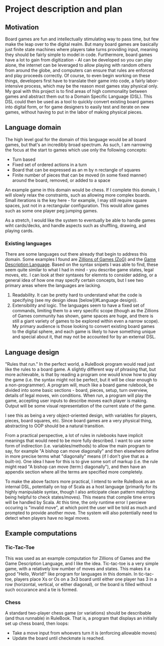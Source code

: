 # Project description and plan

## Motivation
Board games are fun and intellectually stimulating way to pass time, but few make the leap over to the digital realm. But many board games are basically just finite state machines where players take turns providing input, meaning they should be fairly simple to model in code. Furthermore, board games have a lot to gain from digitization - AI can be developed so you can play alone, the internet can be leveraged to allow playing with random others from around the globe, and computers can ensure that rules are enforced and play proceeds correctly. Of course, to even begin working on these things, developers first have to translate their game into code, a fairly labor-intensive process, which may be the reason most games stay physical only. My goal with this project is to find areas of high commonality between games and abstract them out to a Domain Specific Language (DSL). This DSL could then be used as a tool to quickly convert existing board games into digital form, or for game designers to easily test and iterate on new games, without having to put in the labor of making physical pieces.

## Language domain
The high level goal for the domain of this language would be all board games, but that's an incredibly broad spectrum. As such, I am narrowing the focus at the start to games which use only the following concepts:
* Turn based
* Fixed set of ordered actions in a turn
* Board that can be expressed as an m by n rectangle of squares
* Finite number of pieces that can be moved (in some fixed manner) around the board, removed, or added to a space

An example game in this domain would be chess. If I complete this domain, I will slowly relax the constraints, such as allowing more complex boards. Small iterations is the key here - for example, I may still require square spaces, just not in a rectangular configuration. This would allow games such as some one player peg jumping games.

As a stretch, I would like the system to eventually be able to handle games wiht cards/decks, and handle aspects such as shuffling, drawing, and playing cards.

### Existing languages
There are some languages out there already that begin to address this domain. Some examples I found are [Zillions of Games (ZoG)](http://www.zillions-of-games.com/) and the [Game Description Language](http://logic.stanford.edu/classes/cs227/2013/readings/gdl_spec.pdf). Based on the syntax snipets I was able to find, these seem quite similar to what I had in mind - you describe game states, legal moves, etc. I can look at their syntaxes for elemnts to consider adding, or a general idea of how one may specify certain concepts, but I see two primary areas where the languages are lacking.
1. Readability. It can be pretty hard to understand what the code is specifying (see my design ideas [below](#Language design)).
2. Extensibility and logic. The languages seem to have a fixed set of commands, limiting them to a very specific scope (though as the Zillions of Games community has shown, game spaces are huge, and there is still a giant variety of games to be explored within even a narrow scope). My primary audience is those looking to convert existing board games to the digital sphere, and each game is likely to have something unique and special about it, that may not be accounted for by an external DSL.

## Language design
"Rules that run." In the perfect world, a RuleBook program would read just like the rules to a board game. A slightly different way of phrasing that, but more achievable, is that by reading a program one would know how to play the game (i.e. the syntax might not be perfect, but it will be clear enough to a non-programmer). A program will, much like a board game rulebook, be divided into some basic sections - board, pieces, setup, turn overview, details of legal moves, win conditions.
When run, a program will play the game, accepting user inputs to describe moves each player is making. Output will be some visual representation of the current state of the game. 

I see this as being a very object-oriented design, with variables for players, pieces, board squares, etc. Since board games are a very physical thing, abstracting to OOP should be a natural transition.

From a practical perspective, a lot of rules in rulebooks have implicit meanings that would need to be more fully described. I want to use some form of indirection (i.e. variables/methods) to allow the main program to say, for example "A bishop can move diagonally" and then elsewhere define in more precise terms what "diagonally" means (if I don't give that as a built-in). One idea I have for this is to give some sort of markup (i.e. the rule might read "A bishop can move (term:) diagonally"), and then have an appendix section where all the terms are specified more completely.

To make the above factors more practical, I intend to write RuleBook as an internal DSL, potentially on top of Scala as a host language (primarily for its highly manipulable syntax, though I also anticipate clean pattern matching being helpful to check states/moves). This means that compile time errors will be handled by Scala. At this time, the only runtime error I percieve occuring is "invalid move", at which point the user will be told as much and prompted to provide another move. The system will also potentially need to detect when players have no legal moves.

## Example computations
### Tic-Tac-Toe
This was used as an example computation for Zillions of Games and the Game Description Language, and I like the idea. Tic-tac-toe is a very simple game, with a relatively low number of moves and states. This makes it a good "Hello, World!" like program for languages in this domain. In tic-tac-toe, players place Xs or Os on a 3x3 board until either one player has 3 in a row (horizontal, vertical, or either diagonal), or the board is filled without such occurance and a tie is formed. 
### Chess
A standard two-player chess game (or variations) should be describable (and thus runnable) in RuleBook. That is, a program that displays an initially set up chess board, then loops:
* Take a move input from whoevers turn it is (enforcing allowable moves)
* Update the board
until checkmate is reached.